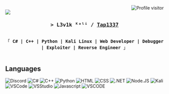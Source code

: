 <!--
<h2 align="center">
  Tap1337 Profile!
  <img src="https://media.giphy.com/media/hvRJCLFzcasrR4ia7z/giphy.gif" width="28">
</h2>
-->

<!--
<p align="center">
  <a href="https://github.com/Tap1337/"><img src="https://readme-typing-svg.herokuapp.com/?lines=Self%20Taught%20Programmer;Front%20End%20Developer;1.5%2B%20years%20of%20coding%20experience;Always%20learning%20new%20things&center=true&width=380&height=45"></a>
</p>

 -->

<a href="https://komarev.com/ghpvc/?username=Tap1337">
  <img align="right" src="https://komarev.com/ghpvc/?username=antonkomarev&label=Visitors&color=0e75b6&style=flat" alt="Profile visitor" />
</a>

![](https://komarev.com/ghpvc/?username=antonkomarev&style=for-the-badge)
<!-- Intro  -->
<h3 align="center">
        <samp>&gt; L3v1k ᴷᵃˡⁱ / 
                <b><a target="_blank" href="https://github.com/Tap1337">Tap1337</a></b>
        </samp>
</h3>


<p align="center"> 
  <samp>
    <br>
    「 <b>C# | C++ | Python | Kali Linux | Web Developer | Debugger | Exploiter | Reverse Engineer</b> 」
    <br>
    <br>
  </samp>


## Languages 
![Discord](https://img.shields.io/badge/Discord-7289DA?style=for-the-badge&logo=discord&logoColor=white)
![C#](https://img.shields.io/badge/C%23-239120?style=for-the-badge&logo=c-sharp&logoColor=white)
![C++](https://img.shields.io/badge/C%2B%2B-00599C?style=for-the-badge&logo=c%2B%2B&logoColor=white)
![Python](https://img.shields.io/badge/Python-3776AB?style=for-the-badge&logo=python&logoColor=white)
![HTML](https://img.shields.io/badge/HTML-239120?style=for-the-badge&logo=html5&logoColor=white)
![CSS](https://img.shields.io/badge/CSS-239120?&style=for-the-badge&logo=css3&logoColor=white)
![.NET](https://img.shields.io/badge/.NET-5C2D91?style=for-the-badge&logo=.net&logoColor=white)
![Node.JS](https://img.shields.io/badge/Node.js-43853D?style=for-the-badge&logo=node.js&logoColor=white)
![Kali](https://img.shields.io/badge/Kali_Linux-557C94?style=for-the-badge&logo=kali-linux&logoColor=white)	
![VSCode](https://img.shields.io/badge/Visual_Studio-0078d7?style=for-the-badge&logo=visual%20studio&logoColor=white)
![VSStudio](https://img.shields.io/badge/Javascript-F0DB4F?style=for-the-badge&labelColor=black&logo=javascript&logoColor=F0DB4F)
![Javascript](https://img.shields.io/badge/Visual_Studio-5C2D91?style=for-the-badge&logo=visual%20studio&logoColor=white)
![VSCODE](https://img.shields.io/badge/Visual_Studio_Code-0078D4?style=for-the-badge&logo=visual%20studio%20code&logoColor=white)
